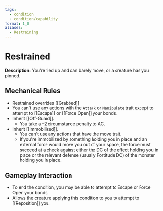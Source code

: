 ```yaml
---
tags:
  - condition
  - condition/capability
format: 1_0
aliases:
  - Restraining
---
```

# Restrained

**Description:** You're tied up and can barely move, or a creature has you pinned.

## Mechanical Rules

- Restrained overrides [[Grabbed]]  
- You can't use any actions with the `Attack` or `Manipulate` trait except to attempt to [[Escape]] or [[Force Open]] your bonds.  
- Inherit [[Off-Guard]].
	- You take a –2 circumstance penalty to AC.  
- Inherit [[Immobilized]].
	- You can't use any actions that have the move trait.
	- If you're immobilized by something holding you in place and an external force would move you out of your space, the force must succeed at a check against either the DC of the effect holding you in place or the relevant defense (usually Fortitude DC) of the monster holding you in place.

## Gameplay Interaction

- To end the condition, you may be able to attempt to Escape or Force Open your bonds.  
- Allows the creature applying this condition to you to attempt to [[Reposition]] you.